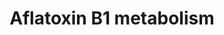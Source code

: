 ---
annotations:
- id: DOID:162
  parent: disease of cellular proliferation
  type: Disease Ontology
  value: cancer
- id: PW:0000124
  parent: regulatory pathway
  type: Pathway Ontology
  value: cellular detoxification pathway
- id: PW:0001366
  parent: classic metabolic pathway
  type: Pathway Ontology
  value: aflatoxin metabolic pathway
authors:
- Pieter Giesbertz
- AlexanderPico
- MaintBot
- Thomas
- MartijnVanIersel
- Christine Chichester
- Mkutmon
- DeSl
- Egonw
- Khanspers
description: '''''''Aflatoxins'''''' are naturally occurring [[wikipedia:mycotoxin|mycotoxin]]s
  that are produced by many species of ''''[[wikipedia:Aspergillus|Aspergillus]]'''',
  a [[wikipedia:fungus|fungus]], most notably ''''[[wikipedia:Aspergillus flavus|Aspergillus
  flavus]]'''' and ''''[[wikipedia:Aspergillus parasiticus|Aspergillus parasiticus]]''''.
  After entering the body, aflatoxins are metabolized by the liver to a reactive intermediate,
  aflatoxin M<sub>1</sub>, an [[wikipedia:epoxide|epoxide]]. Aflatoxin B1 is considered
  the most toxic and is produced by both Aspergillus flavus and Aspergillus parasiticus.  Source:
  [[wikipedia:Aflatoxin|Wikipedia]]  Proteins on this pathway have targeted assays
  available via the [https://assays.cancer.gov/available_assays?wp_id=WP699 CPTAC
  Assay Portal]'
last-edited: 2019-09-17
organisms:
- Homo sapiens
redirect_from:
- /index.php/Pathway:WP699
- /instance/WP699
revision: null
schema-jsonld:
- '@context': https://schema.org/
  '@id': https://wikipathways.github.io/pathways/WP699.html
  '@type': Dataset
  creator:
    '@type': Organization
    name: WikiPathways
  description: '''''''Aflatoxins'''''' are naturally occurring [[wikipedia:mycotoxin|mycotoxin]]s
    that are produced by many species of ''''[[wikipedia:Aspergillus|Aspergillus]]'''',
    a [[wikipedia:fungus|fungus]], most notably ''''[[wikipedia:Aspergillus flavus|Aspergillus
    flavus]]'''' and ''''[[wikipedia:Aspergillus parasiticus|Aspergillus parasiticus]]''''.
    After entering the body, aflatoxins are metabolized by the liver to a reactive
    intermediate, aflatoxin M<sub>1</sub>, an [[wikipedia:epoxide|epoxide]]. Aflatoxin
    B1 is considered the most toxic and is produced by both Aspergillus flavus and
    Aspergillus parasiticus.  Source: [[wikipedia:Aflatoxin|Wikipedia]]  Proteins
    on this pathway have targeted assays available via the [https://assays.cancer.gov/available_assays?wp_id=WP699
    CPTAC Assay Portal]'
  keywords:
  - AKR7A2
  - AKR7A3
  - Aflatoxin B1 8,9-dihydrodiol
  - Aflatoxin B1 C6-monoalcohol
  - Aflatoxin B1 C6-monoaldehyde
  - Aflatoxin B1 C8-monoalcohol
  - Aflatoxin B1 C8-monoaldehyde
  - Aflatoxin B1 dialdehyde
  - Aflatoxin B1 exo-8,9-epoxide
  - Aflatoxin B1 exo-8,9-epoxide-GSH
  - Aflatoxin B1-6,8-dialcohol
  - Aflatoxin M1
  - Aflatoxin M1 epoxide
  - Aflatoxin Q1
  - Aflatoxin-endo-B1-8,9-epoxide
  - CYP1A2
  - CYP2A13
  - CYP3A4
  - EPHX1
  - GSTM1
  - GSTT1
  - aflatoxin B1
  license: CC0
  name: Aflatoxin B1 metabolism
seo: CreativeWork
title: Aflatoxin B1 metabolism
wpid: WP699
---